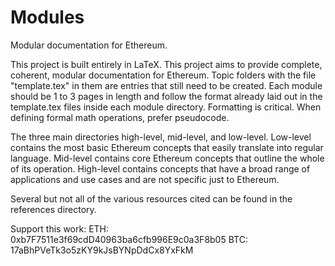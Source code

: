 # Modules

Modular documentation for Ethereum. 

This project is built entirely in LaTeX. This project aims to provide complete, coherent, modular documentation for Ethereum. Topic folders with the file "template.tex" in them are entries that still need to be created. Each module should be 1 to 3 pages in length and follow the format already laid out in the template.tex files inside each module directory. Formatting is critical. When defining formal math operations, prefer pseudocode. 

The three main directories high-level, mid-level, and low-level. Low-level contains the most basic Ethereum concepts that easily translate into regular language. Mid-level contains core Ethereum concepts that outline the whole of its operation. High-level  contains concepts that have a broad range of applications and use cases and are not specific just to Ethereum.

Several but not all of the various resources cited can be found in the references directory.

Support this work: 
ETH: 0xb7F7511e3f69cdD40963ba6cfb996E9c0a3F8b05
BTC: 17aBhPVeTk3o5zKY9kJsBYNpDdCx8YxFkM
